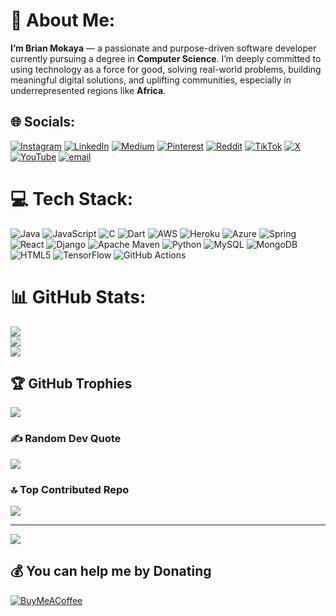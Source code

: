 # 💫 About Me:

**I’m Brian Mokaya** — a passionate and purpose-driven software developer currently pursuing a degree in **Computer Science**. I’m deeply committed to using technology as a force for good, solving real-world problems, building meaningful digital solutions, and uplifting communities, especially in underrepresented regions like **Africa**.



## 🌐 Socials:
[![Instagram](https://img.shields.io/badge/Instagram-%23E4405F.svg?logo=Instagram&logoColor=white)](https://www.instagram.com/mo.ka.ya/) [![LinkedIn](https://img.shields.io/badge/LinkedIn-%230077B5.svg?logo=linkedin&logoColor=white)](https://www.linkedin.com/in/brian-mokaya-313821285/) [![Medium](https://img.shields.io/badge/Medium-12100E?logo=medium&logoColor=white)](https://medium.com/@mokaya) [![Pinterest](https://img.shields.io/badge/Pinterest-%23E60023.svg?logo=Pinterest&logoColor=white)](https://www.pinterest.com/mokaya04/) [![Reddit](https://img.shields.io/badge/Reddit-%23FF4500.svg?logo=Reddit&logoColor=white)](https://www.reddit.com/user/Unfair-Improvement96/) [![TikTok](https://img.shields.io/badge/TikTok-%23000000.svg?logo=TikTok&logoColor=white)](https://tiktok.com/@mo.ka.ya?lang=en) [![X](https://img.shields.io/badge/X-black.svg?logo=X&logoColor=white)](https://x.com/__mokaya__) [![YouTube](https://img.shields.io/badge/YouTube-%23FF0000.svg?logo=YouTube&logoColor=white)](https://youtube.com/@BeyondTheMic-e5b) [![email](https://img.shields.io/badge/Email-D14836?logo=gmail&logoColor=white)](mailto:brianmokaya507@gmail.com) 

# 💻 Tech Stack:
![Java](https://img.shields.io/badge/java-%23ED8B00.svg?style=for-the-badge&logo=openjdk&logoColor=white) ![JavaScript](https://img.shields.io/badge/javascript-%23323330.svg?style=for-the-badge&logo=javascript&logoColor=%23F7DF1E) ![C](https://img.shields.io/badge/c-%2300599C.svg?style=for-the-badge&logo=c&logoColor=white) ![Dart](https://img.shields.io/badge/dart-%230175C2.svg?style=for-the-badge&logo=dart&logoColor=white) ![AWS](https://img.shields.io/badge/AWS-%23FF9900.svg?style=for-the-badge&logo=amazon-aws&logoColor=white) ![Heroku](https://img.shields.io/badge/heroku-%23430098.svg?style=for-the-badge&logo=heroku&logoColor=white) ![Azure](https://img.shields.io/badge/azure-%230072C6.svg?style=for-the-badge&logo=microsoftazure&logoColor=white) ![Spring](https://img.shields.io/badge/spring-%236DB33F.svg?style=for-the-badge&logo=spring&logoColor=white) ![React](https://img.shields.io/badge/react-%2320232a.svg?style=for-the-badge&logo=react&logoColor=%2361DAFB) ![Django](https://img.shields.io/badge/django-%23092E20.svg?style=for-the-badge&logo=django&logoColor=white) ![Apache Maven](https://img.shields.io/badge/Apache%20Maven-C71A36?style=for-the-badge&logo=Apache%20Maven&logoColor=white) ![Python](https://img.shields.io/badge/python-3670A0?style=for-the-badge&logo=python&logoColor=ffdd54) ![MySQL](https://img.shields.io/badge/mysql-4479A1.svg?style=for-the-badge&logo=mysql&logoColor=white) ![MongoDB](https://img.shields.io/badge/MongoDB-%234ea94b.svg?style=for-the-badge&logo=mongodb&logoColor=white) ![HTML5](https://img.shields.io/badge/html5-%23E34F26.svg?style=for-the-badge&logo=html5&logoColor=white) ![TensorFlow](https://img.shields.io/badge/TensorFlow-%23FF6F00.svg?style=for-the-badge&logo=TensorFlow&logoColor=white) ![GitHub Actions](https://img.shields.io/badge/github%20actions-%232671E5.svg?style=for-the-badge&logo=githubactions&logoColor=white)
# 📊 GitHub Stats:
![](https://github-readme-stats.vercel.app/api?username=brian-mokaya&theme=dark&hide_border=false&include_all_commits=true&count_private=true)<br/>
![](https://nirzak-streak-stats.vercel.app/?user=brian-mokaya&theme=dark&hide_border=false)<br/>
![](https://github-readme-stats.vercel.app/api/top-langs/?username=brian-mokaya&theme=dark&hide_border=false&include_all_commits=true&count_private=true&layout=compact)

## 🏆 GitHub Trophies
![](https://github-profile-trophy.vercel.app/?username=brian-mokaya&theme=radical&no-frame=false&no-bg=true&margin-w=4)

### ✍️ Random Dev Quote
![](https://quotes-github-readme.vercel.app/api?type=vetical&theme=dark)

### 🔝 Top Contributed Repo
![](https://github-contributor-stats.vercel.app/api?username=brian-mokaya&limit=5&theme=dark&combine_all_yearly_contributions=true)

---
[![](https://visitcount.itsvg.in/api?id=brian-mokaya&icon=0&color=0)](https://visitcount.itsvg.in)

  ## 💰 You can help me by Donating
  [![BuyMeACoffee](https://img.shields.io/badge/Buy%20Me%20a%20Coffee-ffdd00?style=for-the-badge&logo=buy-me-a-coffee&logoColor=black)](https://buymeacoffee.com/https://buymeacoffee.com/mokaya) 

  
<!-- Proudly created with GPRM ( https://gprm.itsvg.in ) -->
